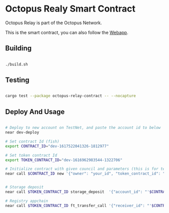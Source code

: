 # Octopus Realy Smart Contract

Octopus Relay is part of the Octopus Network.

This is the smart contract, you can also follow the [Webapp](https://github.com/octopus-network/octopus-relay-webapp.git).

## Building

```bash

./build.sh

```

## Testing

```bash

cargo test --package octopus-relay-contract -- --nocapture

```

## Deploy And Usage

```bash

# Deploy to new account on TestNet, and paste the account id to below
near dev-deploy

# Set contract Id (fish)
export CONTRACT_ID="dev-1617522041326-1812977"

# Set token contract Id
export TOKEN_CONTRACT_ID="dev-1616962983544-1322706"

# Initialize contract with given council and parameters (this is for testing, where you stil have access key to the contract).
near call $CONTRACT_ID new '{"owner": "your_id", "token_contract_id": "'$TOKEN_CONTRACT_ID'", "appchain_minium_validators": 2, "minium_staking_amount": 100}' --accountId your_id


# Storage deposit
near call $TOKEN_CONTRACT_ID storage_deposit  '{"account_id": "'$CONTRACT_ID'"}' --accountId your_id --amount 0.1

# Registry appchain
near call $TOKEN_CONTRACT_ID ft_transfer_call '{"receiver_id": "'$CONTRACT_ID'", "amount": "1000", "msg": "register_appchain,your_appchain_name"}' --accountId your_id --amount 0.000000000000000000000001


```
